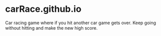 # carRace.github.io
Car racing game where if you hit another car game gets over.
Keep going without hitting and make the new high score.
